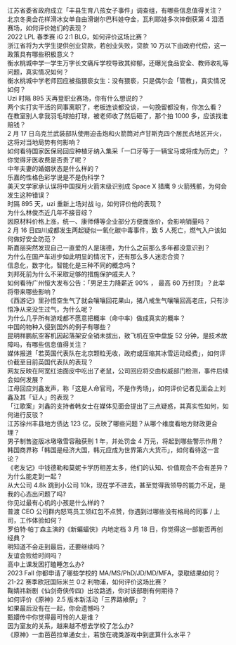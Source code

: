 江苏省委省政府成立「丰县生育八孩女子事件」调查组，有哪些信息值得关注？  
北京冬奥会花样滑冰女单自由滑谢尔巴科娃夺金，瓦利耶娃多次摔倒获第 4 泪洒赛场，如何评价她们的表现？  
2022 LPL 春季赛 iG 2:1 BLG，如何评价这场比赛？  
浙江省将为大学生提供创业贷款，若创业失败，贷款 10 万以下由政府代偿，这一政策具有哪些积极意义？  
衡水桃城中学一学生万字长文痛斥学校导致其抑郁，还曝光食品安全、教师收礼等问题，真实情况如何？  
衡水桃城中学老师回应被指猥亵女生：没有猥亵，只是偶尔会「管教」，真实情况如何？  
Uzi 时隔 895 天再登职业赛场，你有什么想说的？  
两个实打实干活的同事离职了，老板连谈都没谈，一句挽留都没有，你怎么看？  
在教室别人拿我羽毛球拍打球，被老师收了然后砸了，那个拍 1000 多，应该找谁赔钱？  
2 月 17 日乌克兰武装部队使用迫击炮和火箭筒对卢甘斯克四个居民点地区开火，这将对当地局势有何影响？  
如何看待国家医保局回应种植牙纳入集采「一口牙等于一辆宝马或将成为历史」？你觉得牙医收费是否贵了呢？  
中年夫妻的婚姻状态是什么样的？  
乐嘉的性格色彩学说是不是伪科学？  
美天文学家承认误将中国探月火箭末级识别成 Space X 猎鹰 9 火箭残骸，为何会发生这种错误？  
时隔 895 天，uzi 重新上场对战 ig，如何评价他的表现？  
为什么林俊杰近几年不接音综？  
因原材料价格上涨，统一、康师傅等企业部分方便面涨价，会影响销量吗？  
2 月 16 日四川成都发生两起疑似一氧化碳中毒事件，致 5 人死亡，燃气入户该如何做好安全防范？  
斯嘉丽突然发现自己一直爱的人是瑞德，为什么之前那么多年都没意识到？  
为什么在国产车进步如此明显的情况下，还有那么多人迷恋合资？  
信息化，数字化，智能化是三种不同的概念吗？  
刘邦死前为什么不采取足够的措施保护戚夫人？  
如何看待广州恒大发布公告：「男足主力降薪近 90% ， 最高 60 万封顶」？此举将带来哪些影响？  
《西游记》里孙悟空生气了就会嚷嚷回花果山，猪八戒生气嚷嚷回高老庄，只有沙悟净从来没生过气，为什么呢？  
为什么几乎所有游戏都不愿意把概率（命中率）做成真实的概率？  
中国的物种入侵到国外的例子有哪些？  
昆明祥鹏航空客机因起落架安全销未拔出，致飞机在空中盘旋 52 分钟，是技术故障吗，有哪些信息值得关注？  
媒体报道「若英国代表队在北京颗粒无收，政府或压缩其冰雪运动经费」，如何评价截至目前英国代表队的表现？  
网友反映在阿宽红油面皮中吃出了老鼠，公司回应将交由权威部门检测，事件后续会如何发展？  
江母回应刘鑫发声，称「这是人命官司，不是作秀场」，如何评价记者见面会上刘鑫及其「证人」的表现？  
「江歌案」刘鑫的支持者韩女士在媒体见面会提出了三点疑惑，其真实性如何，如何进行反驳？  
江苏徐州丰县地方债达 123 亿，反映了哪些问题？从哪个维度看地方财政更合理？  
男子制售盗版冰墩墩雪容融获刑 1 年，并处罚金 4 万元，将起到哪些警示作用？  
韩国商界称「韩国是经济大国，韩元应成为世界第六大货币」，如何看待这一言论？  
《老友记》中钱德勒和莫妮卡学历相差太多，他们的认知、价值观会不会有差异？为什么能走到一起？  
从大公司 4.8k 跳到小公司 10k，现在学不进去，甚至觉得我领导的能力不足，是我的心态出问题了吗?  
你见过最有心机的小孩是什么样的？  
普渡 CEO 公司群内怒骂员工领红包不点赞，你遇到过哪些没有格局的同事 / 上司，工作体验如何？  
罗伯特·帕丁森主演的《新蝙蝠侠》内地定档 3 月 18 日，你觉得这一部能否再创经典？  
明知道不会走到最后，还要继续吗？  
友谊会败给时间吗？  
高中上课发困打瞌睡怎么办?  
2023 Fall 你都申请了哪些学校的 MA/MS/PhD/JD/MD/MFA，录取结果如何？  
21-22 赛季欧冠国际米兰 0:2 利物浦，如何评价这场比赛？  
鞠婧祎新剧《仙剑奇侠传四》出妆路透，你对该部剧有何期待？  
如何评价《原神》2.5 版本新活动「三界路飨祭」？  
如果最后没有在一起，你会遗憾吗？  
甄嬛传中你觉得最可怜的人是谁？  
因为室友的关系，越来越不想去学校了怎么办?  
《原神》一血芭芭拉单通女士，若放在魂类游戏中到底算什么水平？  

